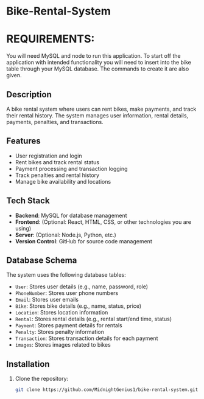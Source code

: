 # Bike-Rental-System

# REQUIREMENTS:
You will need MySQL and node to run this application. To start off the application with intended functionality you will need to insert into the bike table through your MySQL database. The commands to create it are also given. 

## Description
A bike rental system where users can rent bikes, make payments, and track their rental history. The system manages user information, rental details, payments, penalties, and transactions.

## Features
- User registration and login
- Rent bikes and track rental status
- Payment processing and transaction logging
- Track penalties and rental history
- Manage bike availability and locations

## Tech Stack
- **Backend**: MySQL for database management
- **Frontend**: (Optional: React, HTML, CSS, or other technologies you are using)
- **Server**: (Optional: Node.js, Python, etc.)
- **Version Control**: GitHub for source code management

## Database Schema
The system uses the following database tables:
- `User`: Stores user details (e.g., name, password, role)
- `PhoneNumber`: Stores user phone numbers
- `Email`: Stores user emails
- `Bike`: Stores bike details (e.g., name, status, price)
- `Location`: Stores location information
- `Rental`: Stores rental details (e.g., rental start/end time, status)
- `Payment`: Stores payment details for rentals
- `Penalty`: Stores penalty information
- `Transaction`: Stores transaction details for each payment
- `images`: Stores images related to bikes

## Installation

1. Clone the repository:
   ```bash
   git clone https://github.com/MidnightGenius1/bike-rental-system.git
